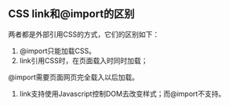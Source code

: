 ## CSS link和@import的区别

两者都是外部引用CSS的方式，它们的区别如下：

1. @import只能加载CSS。
2. link引用CSS时，在页面载入时同时加载；

@import需要页面网页完全载入以后加载。

1. link支持使用Javascript控制DOM去改变样式；而@import不支持。